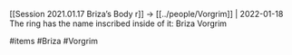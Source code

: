 [[Session 2021.01.17 Briza’s Body r]] -> [[../people/Vorgrim]] | 2022-01-18
The ring has the name inscribed inside of it: Briza Vorgrim

#items #Briza #Vorgrim 